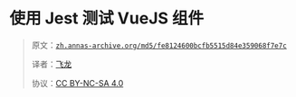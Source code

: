 # 使用 Jest 测试 VueJS 组件

> 原文：[`zh.annas-archive.org/md5/fe8124600bcfb5515d84e359068f7e7c`](https://zh.annas-archive.org/md5/fe8124600bcfb5515d84e359068f7e7c)
> 
> 译者：[飞龙](https://github.com/wizardforcel)
> 
> 协议：[CC BY-NC-SA 4.0](http://creativecommons.org/licenses/by-nc-sa/4.0/)